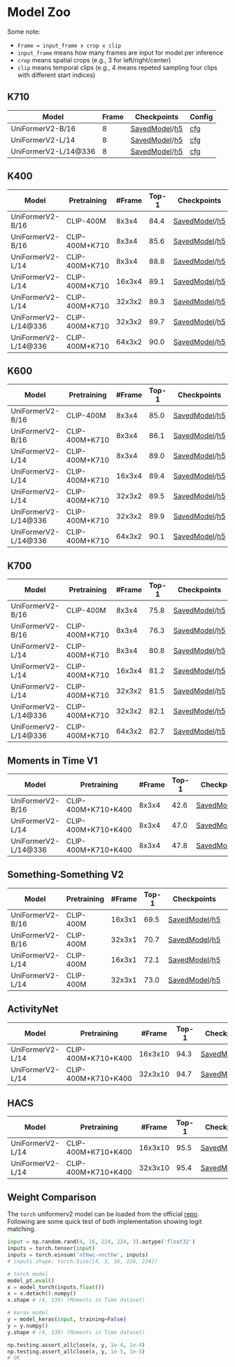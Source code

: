 # Model Zoo

Some note:

-  `Frame = input_frame x crop x clip`
  - `input_frame` means how many frames are input for model per inference
  - `crop` means spatial crops (e.g., 3 for left/right/center)
  - `clip` means temporal clips (e.g., 4 means repeted sampling four clips with different start indices)

## K710

| Model                       | Frame | Checkpoints    | Config  |
| --------------------------- | ------ | ----- | -------- |
| UniFormerV2-B/16            | 8     | [SavedModel]()/[h5](https://github.com/innat/UniFormerV2/releases/download/v1.0/TFUniFormerV2_K710_B16_8x224.h5) | [cfg](https://github.com/OpenGVLab/UniFormerV2/blob/main/exp/k710/k710_b16_f8x224/config.yaml) |
| UniFormerV2-L/14            | 8     | [SavedModel]()/[h5](https://github.com/innat/UniFormerV2/releases/download/v1.0/TFUniFormerV2_K710_L14_8x224.h5) | [cfg](https://github.com/OpenGVLab/UniFormerV2/blob/main/exp/k710/k710_l14_f8x224/config.yaml) |
| UniFormerV2-L/14@336        | 8     | [SavedModel]()/[h5](https://github.com/innat/UniFormerV2/releases/download/v1.0/TFUniFormerV2_K710_L14_8x336.h5) | [cfg](https://github.com/OpenGVLab/UniFormerV2/blob/main/exp/k710/k710_l14_f8x336/config.yaml) |

## K400

| Model    | Pretraining  | #Frame | Top-1 | Checkpoints | Config   |
| -------------------- | -------- | ------ | ----- | ---- | ----- |
| UniFormerV2-B/16     | CLIP-400M      | 8x3x4  | 84.4  | [SavedModel]()/[h5](https://github.com/innat/UniFormerV2/releases/download/v1.0/TFUniFormerV2_K400_B16_8x224.h5)  | [cfg](https://github.com/OpenGVLab/UniFormerV2/blob/main/exp/k400/k400_b16_f8x224/config.yaml) |
| UniFormerV2-B/16     | CLIP-400M+K710 | 8x3x4  | 85.6  | [SavedModel]()/[h5](https://github.com/innat/UniFormerV2/releases/download/v1.0/TFUniFormerV2_K400_K710_B16_8x224.h5)  | [cfg](https://github.com/OpenGVLab/UniFormerV2/blob/main/exp/k400/k400+k710_b16_f8x224/config.yaml) |
| UniFormerV2-L/14     | CLIP-400M+K710 | 8x3x4  | 88.8  | [SavedModel]()/[h5](https://github.com/innat/UniFormerV2/releases/download/v1.0/TFUniFormerV2_K400_K710_L14_8x224.h5)  | [cfg](https://github.com/OpenGVLab/UniFormerV2/blob/main/exp/k400/k400+k710_l14_f8x224/config.yaml) |
| UniFormerV2-L/14     | CLIP-400M+K710 | 16x3x4 | 89.1  | [SavedModel]()/[h5](https://github.com/innat/UniFormerV2/releases/download/v1.0/TFUniFormerV2_K400_K710_L14_16x224.h5)  | [cfg](https://github.com/OpenGVLab/UniFormerV2/blob/main/exp/k400/k400+k710_l14_f16x224/config.yaml) |
| UniFormerV2-L/14     | CLIP-400M+K710 | 32x3x2 | 89.3  | [SavedModel]()/[h5](https://github.com/innat/UniFormerV2/releases/download/v1.0/TFUniFormerV2_K400_K710_L14_32x224.h5)  | [cfg](https://github.com/OpenGVLab/UniFormerV2/blob/main/exp/k400/k400+k710_l14_f32x224/config.yaml) |
| UniFormerV2-L/14@336 | CLIP-400M+K710 | 32x3x2 | 89.7  | [SavedModel]()/[h5](https://github.com/innat/UniFormerV2/releases/download/v1.0/TFUniFormerV2_K400_K710_L14_32x336.h5)  | [cfg](https://github.com/OpenGVLab/UniFormerV2/blob/main/exp/k400/k400+k710_l14_f32x336/config.yaml) |
| UniFormerV2-L/14@336 | CLIP-400M+K710 | 64x3x2 | 90.0  | [SavedModel]()/[h5](https://github.com/innat/UniFormerV2/releases/download/v1.0/TFUniFormerV2_K400_K710_L14_64x336.h5)  | [cfg](https://github.com/OpenGVLab/UniFormerV2/blob/main/exp/k400/k400+k710_l14_f64x336/config.yaml) | 



## K600

| Model | Pretraining | #Frame | Top-1 | Checkpoints  | Config    |
| ----------- | ------ | ------ | ---- | ------ | ------- |
| UniFormerV2-B/16     | CLIP-400M      | 8x3x4  | 85.0  | [SavedModel]()/[h5](https://github.com/innat/UniFormerV2/releases/download/v1.0/TFUniFormerV2_K600_B16_8x224.h5) | [cfg](https://github.com/OpenGVLab/UniFormerV2/blob/main/exp/k600/k600_b16_f8x224/config.yaml) |
| UniFormerV2-B/16     | CLIP-400M+K710 | 8x3x4  | 86.1  | [SavedModel]()/[h5](https://github.com/innat/UniFormerV2/releases/download/v1.0/TFUniFormerV2_K600_K710_B16_8x224.h5) | [cfg](https://github.com/OpenGVLab/UniFormerV2/blob/main/exp/k600/k600+k710_b16_f8x224/config.yaml) |
| UniFormerV2-L/14     | CLIP-400M+K710 | 8x3x4  | 89.0  | [SavedModel]()/[h5](https://github.com/innat/UniFormerV2/releases/download/v1.0/TFUniFormerV2_K600_K710_L14_8x224.h5) | [cfg](https://github.com/OpenGVLab/UniFormerV2/blob/main/exp/k600/k600+k710_l14_f8x224/config.yaml) |
| UniFormerV2-L/14     | CLIP-400M+K710 | 16x3x4 | 89.4  | [SavedModel]()/[h5](https://github.com/innat/UniFormerV2/releases/download/v1.0/TFUniFormerV2_K600_K710_L14_16x224.h5) | [cfg](https://github.com/OpenGVLab/UniFormerV2/blob/main/exp/k600/k600+k710_l14_f16x224/config.yaml) |
| UniFormerV2-L/14     | CLIP-400M+K710 | 32x3x2 | 89.5  | [SavedModel]()/[h5](https://github.com/innat/UniFormerV2/releases/download/v1.0/TFUniFormerV2_K600_K710_L14_32x224.h5) | [cfg](https://github.com/OpenGVLab/UniFormerV2/blob/main/exp/k600/k600+k710_l14_f16x224/config.yaml) |
| UniFormerV2-L/14@336 | CLIP-400M+K710 | 32x3x2 | 89.9  | [SavedModel]()/[h5](https://github.com/innat/UniFormerV2/releases/download/v1.0/TFUniFormerV2_K600_K710_L14_32x336.h5) | [cfg](https://github.com/OpenGVLab/UniFormerV2/blob/main/exp/k600/k600+k710_l14_f32x336/config.yaml) |
| UniFormerV2-L/14@336 | CLIP-400M+K710 | 64x3x2 | 90.1  | [SavedModel]()/[h5](https://github.com/innat/UniFormerV2/releases/download/v1.0/TFUniFormerV2_K600_K710_L14_64x336.h5) | [cfg](https://github.com/OpenGVLab/UniFormerV2/blob/main/exp/k600/k600+k710_l14_f64x336/config.yaml) |


## K700

| Model   | Pretraining    | #Frame | Top-1 | Checkpoints | Config   |
| --------- | ----- | ------ |----- | ------ | ---- |
| UniFormerV2-B/16     | CLIP-400M      | 8x3x4  | 75.8  | [SavedModel]()/[h5](https://github.com/innat/UniFormerV2/releases/download/v1.0/TFUniFormerV2_K700_B16_8x224.h5) | [cfg](https://github.com/OpenGVLab/UniFormerV2/blob/main/exp/k700/k700_b16_f8x224/config.yaml) |
| UniFormerV2-B/16     | CLIP-400M+K710 | 8x3x4  | 76.3  | [SavedModel]()/[h5]() | [cfg](https://github.com/OpenGVLab/UniFormerV2/blob/main/exp/k700/k700+k710_b16_f8x224/config.yaml) |
| UniFormerV2-L/14     | CLIP-400M+K710 | 8x3x4  | 80.8  | [SavedModel]()/[h5](https://github.com/innat/UniFormerV2/releases/download/v1.0/TFUniFormerV2_K700_K710_L14_8x224.h5) | [cfg](https://github.com/OpenGVLab/UniFormerV2/blob/main/exp/k700/k700+k710_l14_f8x224/config.yaml) |
| UniFormerV2-L/14     | CLIP-400M+K710 | 16x3x4 | 81.2  | [SavedModel]()/[h5](https://github.com/innat/UniFormerV2/releases/download/v1.0/TFUniFormerV2_K700_K710_L14_16x224.h5) | [cfg](https://github.com/OpenGVLab/UniFormerV2/blob/main/exp/k700/k700+k710_l14_f16x224/config.yaml) |
| UniFormerV2-L/14     | CLIP-400M+K710 | 32x3x2 | 81.5  | [SavedModel]()/[h5](https://github.com/innat/UniFormerV2/releases/download/v1.0/TFUniFormerV2_K700_K710_L14_32x224.h5) | [cfg](https://github.com/OpenGVLab/UniFormerV2/blob/main/exp/k700/k700+k710_l14_f32x224/config.yaml) |
| UniFormerV2-L/14@336 | CLIP-400M+K710 | 32x3x2 | 82.1  | [SavedModel]()/[h5](https://github.com/innat/UniFormerV2/releases/download/v1.0/TFUniFormerV2_K700_K710_L14_32x336.h5) | [cfg](https://github.com/OpenGVLab/UniFormerV2/blob/main/exp/k700/k700+k710_l14_f32x336/config.yaml) |
| UniFormerV2-L/14@336 | CLIP-400M+K710 | 64x3x2 | 82.7  | [SavedModel]()/[h5](https://github.com/innat/UniFormerV2/releases/download/v1.0/TFUniFormerV2_K700_K710_L14_64x336.h5) | [cfg](https://github.com/OpenGVLab/UniFormerV2/blob/main/exp/k700/k700+k710_l14_f64x336/config.yaml) |



## Moments in Time V1

| Model  | Pretraining | #Frame | Top-1 | Checkpoints  | Config  |
| -------- | ---------- | ------ | ------ | ------------ | ----------- |
| UniFormerV2-B/16     | CLIP-400M+K710+K400 | 8x3x4  | 42.6  | [SavedModel]()/[h5](https://github.com/innat/UniFormerV2/releases/download/v1.0/TFUniFormerV2_MITV1_K710_K400_B16_8x224.h5) | [cfg](https://github.com/OpenGVLab/UniFormerV2/blob/main/exp/mit/mit_b16_f8x224/config.yaml) |
| UniFormerV2-L/14     | CLIP-400M+K710+K400 | 8x3x4  | 47.0  | [SavedModel]()/[h5](https://github.com/innat/UniFormerV2/releases/download/v1.0/TFUniFormerV2_MITV1_K710_K400_L14_8x224.h5) | [cfg](https://github.com/OpenGVLab/UniFormerV2/blob/main/exp/mit/mit_l14_f8x224/config.yaml) |
| UniFormerV2-L/14@336 | CLIP-400M+K710+K400 | 8x3x4  | 47.8  | [SavedModel]()/[h5](https://github.com/innat/UniFormerV2/releases/download/v1.0/TFUniFormerV2_MITV1_K710_K400_L14_8x336.h5) | [cfg](https://github.com/OpenGVLab/UniFormerV2/blob/main/exp/mit/mit_l14_f8x336/config.yaml) |


## Something-Something V2

| Model | Pretraining | #Frame | Top-1 | Checkpoints  | Config  |
| --- | ----------- | ------ | ----- | -------- | ---------- | 
| UniFormerV2-B/16 | CLIP-400M   | 16x3x1 | 69.5  | [SavedModel]()/[h5]() | [cfg](https://github.com/OpenGVLab/UniFormerV2/blob/main/exp/sthv2/ssv2_b16_f16x224/config.yaml) |
| UniFormerV2-B/16 | CLIP-400M   | 32x3x1 | 70.7  | [SavedModel]()/[h5]() | [cfg](https://github.com/OpenGVLab/UniFormerV2/blob/main/exp/sthv2/ssv2_b16_f32x224/config.yaml) |
| UniFormerV2-L/14 | CLIP-400M   | 16x3x1 | 72.1  | [SavedModel]()/[h5]() | [cfg](https://github.com/OpenGVLab/UniFormerV2/blob/main/exp/sthv2/ssv2_l14_f16x224/config.yaml) |
| UniFormerV2-L/14 | CLIP-400M   | 32x3x1 | 73.0  | [SavedModel]()/[h5]() | [cfg](https://github.com/OpenGVLab/UniFormerV2/blob/main/exp/sthv2/ssv2_l14_f32x224/config.yaml) |

## ActivityNet

| Model  | Pretraining  | #Frame  | Top-1 | Checkpoints  | Config  |
| --- | ----- | ------- | ----- | ---------- | ------ | 
| UniFormerV2-L/14 | CLIP-400M+K710+K400 | 16x3x10 | 94.3  | [SavedModel]()/[h5](https://github.com/innat/UniFormerV2/releases/download/v1.0/TFUniFormerV2_ANET_L14_16x224.h5) | [cfg](https://github.com/OpenGVLab/UniFormerV2/blob/main/exp/anet/anet_l14_16x224/config.yaml) |
| UniFormerV2-L/14 | CLIP-400M+K710+K400 | 32x3x10 | 94.7  | [SavedModel]()/[h5](https://github.com/innat/UniFormerV2/releases/download/v1.0/TFUniFormerV2_ANET_L14_32x224.h5) | [cfg](https://github.com/OpenGVLab/UniFormerV2/blob/main/exp/anet/anet_l14_32x224/config.yaml) |

## HACS

| Model | Pretraining  | #Frame  | Top-1 | Checkpoints  | Config  |
| ---------------- | ----- | ------- | ----- | ----------- | ----------- 
| UniFormerV2-L/14 | CLIP-400M+K710+K400 | 16x3x10 | 95.5  | [SavedModel]()/[h5](https://github.com/innat/UniFormerV2/releases/download/v1.0/TFUniFormerV2_HACS_L14_16x224.h5) | [cfg](https://github.com/OpenGVLab/UniFormerV2/blob/main/exp/hacs/hacs_l14_16x224/config.yaml) |
| UniFormerV2-L/14 | CLIP-400M+K710+K400 | 32x3x10 | 95.4  | [SavedModel]()/[h5](https://github.com/innat/UniFormerV2/releases/download/v1.0/TFUniFormerV2_HACS_L14_32x224.h5) | [cfg](https://github.com/OpenGVLab/UniFormerV2/blob/main/exp/hacs/hacs_l14_32x224/config.yaml) |



## Weight Comparison

The `torch` uniformerv2 model can be loaded from the official [repo](https://github.com/OpenGVLab/UniFormerV2). Following are some quick test of both implementation showing logit matching.

```python
input = np.random.rand(4, 16, 224, 224, 3).astype('float32')
inputs = torch.tensor(input)
inputs = torch.einsum('nthwc->ncthw', inputs)
# inputs.shape: torch.Size([4, 3, 16, 224, 224])

# torch model
model_pt.eval()
x = model_torch(inputs.float())
x = x.detach().numpy()
x.shape # (4, 339) (Moments in Time dataset)

# keras model
y = model_keras(input, training=False)
y = y.numpy()
y.shape # (4, 339) (Moments in Time dataset)

np.testing.assert_allclose(x, y, 1e-4, 1e-4)
np.testing.assert_allclose(x, y, 1e-5, 1e-5)
# OK
```
